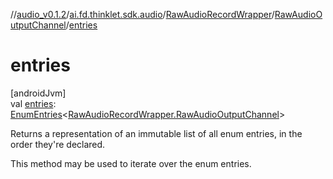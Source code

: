 //[audio_v0.1.2](../../../../index.md)/[ai.fd.thinklet.sdk.audio](../../index.md)/[RawAudioRecordWrapper](../index.md)/[RawAudioOutputChannel](index.md)/[entries](entries.md)

# entries

[androidJvm]\
val [entries](entries.md): [EnumEntries](https://kotlinlang.org/api/latest/jvm/stdlib/kotlin.enums/-enum-entries/index.html)&lt;[RawAudioRecordWrapper.RawAudioOutputChannel](index.md)&gt;

Returns a representation of an immutable list of all enum entries, in the order they're declared.

This method may be used to iterate over the enum entries.
